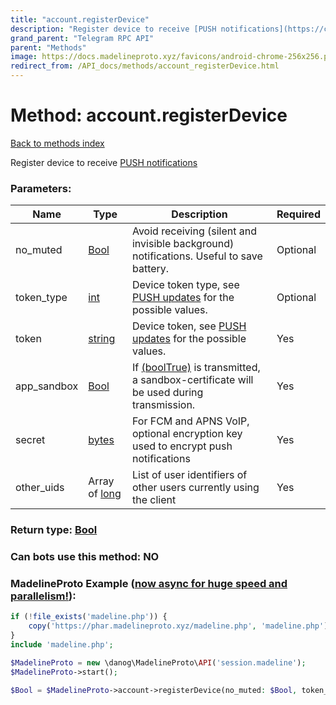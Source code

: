```yaml
---
title: "account.registerDevice"
description: "Register device to receive [PUSH notifications](https://core.telegram.org/api/push-updates)"
grand_parent: "Telegram RPC API"
parent: "Methods"
image: https://docs.madelineproto.xyz/favicons/android-chrome-256x256.png
redirect_from: /API_docs/methods/account_registerDevice.html
---
```

# Method: account.registerDevice
[Back to methods index](index.html)



Register device to receive [PUSH notifications](https://core.telegram.org/api/push-updates)

### Parameters:

| Name     |    Type       | Description | Required |
|----------|---------------|-------------|----------|
|no\_muted|[Bool](/API_docs/types/Bool.html) | Avoid receiving (silent and invisible background) notifications. Useful to save battery. | Optional|
|token\_type|[int](/API_docs/types/int.html) | Device token type, see [PUSH updates](https://core.telegram.org/api/push-updates#subscribing-to-notifications) for the possible values. | Optional|
|token|[string](/API_docs/types/string.html) | Device token, see [PUSH updates](https://core.telegram.org/api/push-updates#subscribing-to-notifications) for the possible values. | Yes|
|app\_sandbox|[Bool](/API_docs/types/Bool.html) | If [(boolTrue)](../constructors/boolTrue.html) is transmitted, a sandbox-certificate will be used during transmission. | Yes|
|secret|[bytes](/API_docs/types/bytes.html) | For FCM and APNS VoIP, optional encryption key used to encrypt push notifications | Yes|
|other\_uids|Array of [long](/API_docs/types/long.html) | List of user identifiers of other users currently using the client | Yes|


### Return type: [Bool](/API_docs/types/Bool.html)

### Can bots use this method: **NO**


### MadelineProto Example ([now async for huge speed and parallelism!](https://docs.madelineproto.xyz/docs/ASYNC.html)):


```php
if (!file_exists('madeline.php')) {
    copy('https://phar.madelineproto.xyz/madeline.php', 'madeline.php');
}
include 'madeline.php';

$MadelineProto = new \danog\MadelineProto\API('session.madeline');
$MadelineProto->start();

$Bool = $MadelineProto->account->registerDevice(no_muted: $Bool, token_type: $int, token: 'string', app_sandbox: $Bool, secret: 'bytes', other_uids: [$long, $long], );
```

